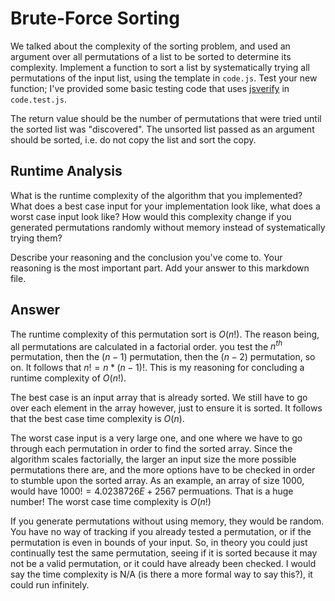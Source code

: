 # Brute-Force Sorting

We talked about the complexity of the sorting problem, and used an argument over
all permutations of a list to be sorted to determine its complexity. Implement
a function to sort a list by systematically trying all permutations of the input
list, using the template in `code.js`. Test your new function; I've provided
some basic testing code that uses [jsverify](https://jsverify.github.io/) in
`code.test.js`.

The return value should be the number of permutations that were tried until the
sorted list was "discovered". The unsorted list passed as an argument should be
sorted, i.e. do not copy the list and sort the copy.

## Runtime Analysis

What is the runtime complexity of the algorithm that you implemented? What does
a best case input for your implementation look like, what does a worst case
input look like? How would this complexity change if you generated permutations
randomly without memory instead of systematically trying them?

Describe your reasoning and the conclusion you've come to. Your reasoning is the
most important part. Add your answer to this markdown file.

## Answer

The runtime complexity of this permutation sort is $O(n!)$. The reason being, all permutations are calculated in a factorial order. you test the $n^{th}$ permutation, then the $(n-1)$ permutation, then the $(n-2)$ permutation, so on. It follows that $n! = n * (n-1)!$. This is my reasoning for concluding a runtime complexity of $O(n!)$.

The best case is an input array that is already sorted. We still have to go over each element in the array however, just to ensure it is sorted. It follows that the best case time complexity is $O(n)$. 

The worst case input is a very large one, and one where we have to go through each permutation in order to find the sorted array. Since the algorithm scales factorially, the larger an input size the more possible permutations there are, and the more options have to be checked in order to stumble upon the sorted array. As an example, an array of size 1000, would have $1000! = 4.0238726 E+2567$ permuations. That is a huge number! The worst case time complexity is $O(n!)$

If you generate permutations without using memory, they would be random. You have no way of tracking if you already tested a permutation, or if the permutation is even in bounds of your input. So, in theory you could just continually test the same permutation, seeing if it is sorted because it may not be a valid permutation, or it could have already been checked. I would say the time complexity is N/A (is there a more formal way to say this?), it could run infinitely.

